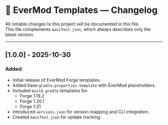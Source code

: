 # 🧾 EverMod Templates — Changelog

All notable changes to this project will be documented in this file.  
This file complements `manifest.json`, which always describes only the latest version.

---

## [1.0.0] - 2025-10-30

### Added

- Initial release of EverMod Forge templates.
- Added base `gradle.properties.template` with EverMod placeholders.
- Included `build.gradle` templates for:
  - Forge 1.19.2
  - Forge 1.20.1
  - Forge 1.21
- Introduced `versions.json` for version mapping and CLI integration.
- Created `manifest.json` for update tracking.
